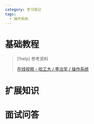 ```yaml
---
category: 学习笔记
tags:
  - 操作系统
---
```


# 基础教程

> [!help] 参考资料
> 
> [在线视频 - 哈工大 / 李治军 / 操作系统](https://www.bilibili.com/video/BV1iW411Y73K/)

# 扩展知识

# 面试问答